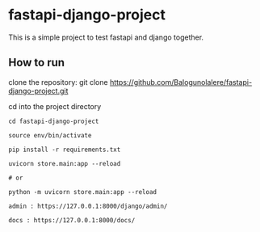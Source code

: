 # fastapi-django-project

This is a simple project to test fastapi and django together.

## How to run

clone the repository: git clone https://github.com/Balogunolalere/fastapi-django-project.git

cd into the project directory

    cd fastapi-django-project

    source env/bin/activate

    pip install -r requirements.txt

    uvicorn store.main:app --reload

    # or 
    
    python -m uvicorn store.main:app --reload

    admin : https://127.0.0.1:8000/django/admin/

    docs : https://127.0.0.1:8000/docs/

